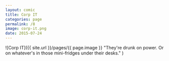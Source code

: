 ```yaml
---
layout: comic
title: Corp IT
categories: page
permalink: /8
image: corp-it.png
date: 2015-07-24
---
```


![Corp IT]({{ site.url }}/pages/{{ page.image }} "They're drunk on power. Or on whatever's in those mini-fridges under their desks." )